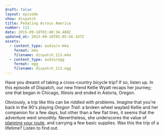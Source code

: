 ```yaml
---
draft: false 
layout: episode
show: dispatch
title: Pedaling Across America
number: 113
date: 2015-09-18T01:48:34.488Z
updated_at: 2015-09-18T02:05:56.347Z
assets:
  - content_type: audio/x-m4a
    format: m4a
    filename: dispatch_113.m4a
  - content_type: audio/ogg
    format: ogg
    filename: dispatch_113.ogg
---
```

Have you dreamt of taking a cross-country bicycle trip? If so, listen up. In this episode of Dispatch, our new friend Kellie Wyatt recaps her journey; one that began in Chicago, Illinois and ended in Astoria, Oregon.

Obviously, a trip like this can be riddled with problems. Imagine that you're back in the 90's playing *Oregon Trail*: a broken wheel waylaid Kellie and her companion for a few days, but other than a few flat tires, it seems that the adventure went smoothly. Nevertheless, she underscores the value of [planning your route](http://www.adventurecycling.org/routes-and-maps/adventure-cycling-route-network/transamerica-trail), and carrying a few basic supplies. Was this the trip of a lifetime? Listen to find out.
